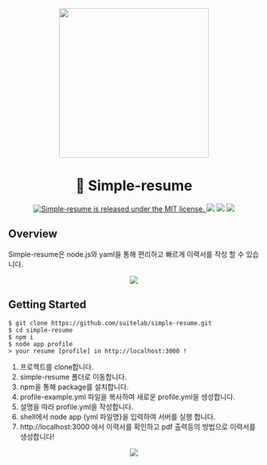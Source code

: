 <div align="middle">
    <img src="https://github.com/suitelab/simple-resume/raw/master/public/static/resume.png" height="300px">
</div>

<h1 align="center">🐤️ Simple-resume</h1>

<p align="center">
  	<a href="https://github.com/suitelab/simple-resume/LICENSE">
    	<img src="https://img.shields.io/badge/license-MIT-blue.svg" alt="Simple-resume is released under the MIT license." />
  	</a>
	<a href="https://github.com/bbvch13531/PwP"> <img src="https://badges.frapsoft.com/os/v1/open-source.svg?v=102"></a>
	<a href="https://github.com/bbvch13531/PwP"><img src="https://img.shields.io/badge/PRs-welcome-brightgreen.svg"></a>
	<a href="https://github.com/bbvch13531/PwP"><img src="https://img.shields.io/badge/release-v0.0.1-brightgreen.svg"></a>
</p>

## Overview
Simple-resume은 node.js와 yaml을 통해 편리하고 빠르게 이력서를 작성 할 수 있습니다.
<div align="middle">
    <img src="https://github.com/suitelab/simple-resume/raw/master/public/static/profile-yaml.png">
</div>

## Getting Started
```shell
$ git clone https://github.com/suitelab/simple-resume.git
$ cd simple-resume
$ npm i
$ node app profile
> your resume [profile] in http://localhost:3000 !
```

1. 프로젝트를 clone합니다.
2. simple-resume 폴더로 이동합니다.
3. npm을 통해 package를 설치합니다.
4. profile-example.yml 파일을 복사하여 새로운 profile.yml을 생성합니다.
5. 설명을 따라 profile.yml을 작성합니다.
6. shell에서 node app {yml 파일명}을 입력하여 서버를 실행 합니다.
7. http://localhost:3000 에서 이력서를 확인하고 pdf 출력등의 방법으로 이력서를 생성합니다!

<div align="middle">
    <img src="https://github.com/suitelab/simple-resume/raw/master/public/static/to-pdf.png" >
</div>